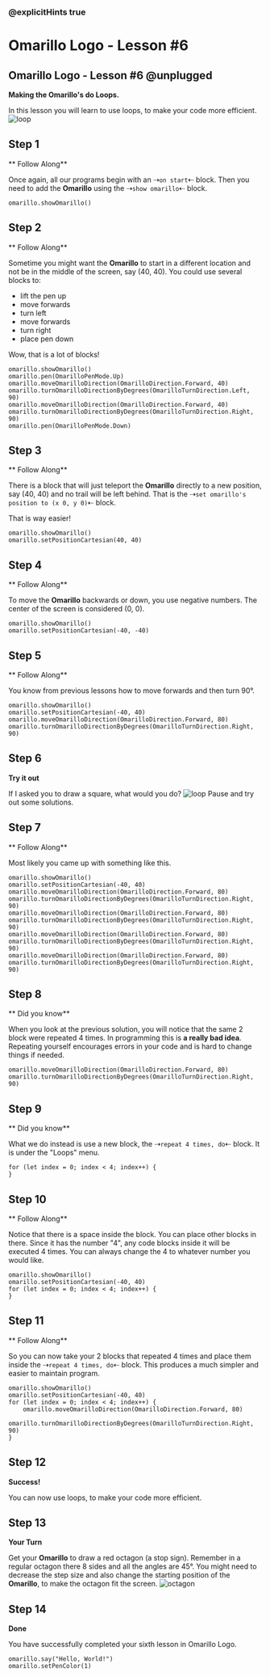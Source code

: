 ### @explicitHints true

# Omarillo Logo - Lesson #6

## Omarillo Logo - Lesson #6 @unplugged
**Making the Omarillo's do Loops.**

In this lesson you will learn to use loops, to make your code more efficient.
![loop](https://github.com/Mr-Coxall/makecode-arcade-turtle-logo-lesson6/raw/main/assets/looping_screenshot.png)

## Step 1
** Follow Along**

Once again, all our programs begin with an ⇢``on start``⇠ block. Then you need to add the **Omarillo** using the ⇢``show omarillo``⇠ block.
```blocks
omarillo.showOmarillo()
```

## Step 2
** Follow Along**

Sometime you might want the **Omarillo** to start in a different location and not be in the middle of the screen, say (40, 40). You could use several blocks to: 
- lift the pen up
- move forwards
- turn left
- move forwards
- turn right
- place pen down 

Wow, that is a lot of blocks!
```blocks
omarillo.showOmarillo()
omarillo.pen(OmarilloPenMode.Up)
omarillo.moveOmarilloDirection(OmarilloDirection.Forward, 40)
omarillo.turnOmarilloDirectionByDegrees(OmarilloTurnDirection.Left, 90)
omarillo.moveOmarilloDirection(OmarilloDirection.Forward, 40)
omarillo.turnOmarilloDirectionByDegrees(OmarilloTurnDirection.Right, 90)
omarillo.pen(OmarilloPenMode.Down)
```

## Step 3
** Follow Along**

There is a block that will just teleport the **Omarillo** directly to a new position, say (40, 40) and no trail will be left behind. That is the ⇢``set omarillo's position to (x 0, y 0)``⇠ block.

That is way easier!
```blocks
omarillo.showOmarillo()
omarillo.setPositionCartesian(40, 40)
```

## Step 4
** Follow Along**

To move the **Omarillo** backwards or down, you use negative numbers. The center of the screen is considered (0, 0).
```blocks
omarillo.showOmarillo()
omarillo.setPositionCartesian(-40, -40)
```

## Step 5
** Follow Along**

You know from previous lessons how to move forwards and then turn 90°.
```blocks
omarillo.showOmarillo()
omarillo.setPositionCartesian(-40, 40)
omarillo.moveOmarilloDirection(OmarilloDirection.Forward, 80)
omarillo.turnOmarilloDirectionByDegrees(OmarilloTurnDirection.Right, 90)
```

## Step 6
**Try it out**

If I asked you to draw a square, what would you do?
![loop](https://github.com/Mr-Coxall/makecode-arcade-turtle-logo-lesson6/raw/main/assets/looping_screenshot.png)
Pause and try out some solutions.

## Step 7
** Follow Along**

Most likely you came up with something like this.
```blocks
omarillo.showOmarillo()
omarillo.setPositionCartesian(-40, 40)
omarillo.moveOmarilloDirection(OmarilloDirection.Forward, 80)
omarillo.turnOmarilloDirectionByDegrees(OmarilloTurnDirection.Right, 90)
omarillo.moveOmarilloDirection(OmarilloDirection.Forward, 80)
omarillo.turnOmarilloDirectionByDegrees(OmarilloTurnDirection.Right, 90)
omarillo.moveOmarilloDirection(OmarilloDirection.Forward, 80)
omarillo.turnOmarilloDirectionByDegrees(OmarilloTurnDirection.Right, 90)
omarillo.moveOmarilloDirection(OmarilloDirection.Forward, 80)
omarillo.turnOmarilloDirectionByDegrees(OmarilloTurnDirection.Right, 90)
```

## Step 8
** Did you know**

When you look at the previous solution, you will notice that the same 2 block were repeated 4 times. In programming this is **a really bad idea**. Repeating yourself encourages errors in your code and is hard to change things if needed.
```blocks
omarillo.moveOmarilloDirection(OmarilloDirection.Forward, 80)
omarillo.turnOmarilloDirectionByDegrees(OmarilloTurnDirection.Right, 90)
```

## Step 9
** Did you know**

What we do instead is use a new block, the ⇢``repeat 4 times, do``⇠ block. It is under the "Loops" menu. 
```blocks
for (let index = 0; index < 4; index++) {
}
```

## Step 10
** Follow Along**

Notice that there is a space inside the block. You can place other blocks in there. Since it has the number "4", any code blocks inside it will be executed 4 times. You can always change the 4 to whatever number you would like. 
```blocks
omarillo.showOmarillo()
omarillo.setPositionCartesian(-40, 40)
for (let index = 0; index < 4; index++) {
}
```

## Step 11
** Follow Along**

So you can now take your 2 blocks that repeated 4 times and place them inside the ⇢``repeat 4 times, do``⇠ block. This produces a much simpler and easier to maintain program. 
```blocks
omarillo.showOmarillo()
omarillo.setPositionCartesian(-40, 40)
for (let index = 0; index < 4; index++) {
    omarillo.moveOmarilloDirection(OmarilloDirection.Forward, 80)
    omarillo.turnOmarilloDirectionByDegrees(OmarilloTurnDirection.Right, 90)
}
```

## Step 12
**Success!**

You can now use loops, to make your code more efficient.

## Step 13
**Your Turn**

Get your **Omarillo** to draw a red octagon (a stop sign). Remember in a regular octagon there 8 sides and all the angles are 45°. You might need to decrease the step size and also change the starting position of the **Omarillo**, to make the octagon fit the screen.
![octagon](https://github.com/Mr-Coxall/makecode-arcade-turtle-logo-lesson6/raw/main/assets/octagon_screenshot.png)

## Step 14
**Done**

You have successfully completed your sixth lesson in Omarillo Logo.

```ghost
omarillo.say("Hello, World!")
omarillo.setPenColor(1)
```
